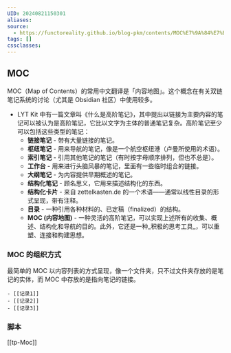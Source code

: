 ```yaml
---
UID: 20240821150301
aliases: 
source:
  - https://functoreality.github.io/blog-pkm/contents/MOC%E7%9A%84%E7%BB%84%E7%BB%87/
tags: []
cssclasses:
---
```

## MOC
MOC（Map of Contents）的常用中文翻译是「内容地图」。这个概念在有关双链笔记系统的讨论（尤其是 Obsidian 社区）中使用较多。

- LYT Kit 中有一篇文章叫《什么是高阶笔记》，其中提出以链接为主要内容的笔记可以被认为是高阶笔记，它比以文字为主体的普通笔记复杂。高阶笔记至少可以包括这些类型的笔记：
	- **链接笔记** - 带有大量链接的笔记。
	- **枢纽笔记** - 用来导航的笔记，像是一个航空枢纽港（卢曼所使用的术语）。
	- **索引笔记** - 引用其他笔记的笔记（有时按字母顺序排列，但也不总是）。
	- **工作台** - 用来进行头脑风暴的笔记，里面有一些临时组合的链接。
	- **大纲笔记** - 为内容提供早期概述的笔记。
	- **结构化笔记** - 顾名思义，它用来描述结构化的东西。
	- **结构化卡片** - 来自 zettelkasten.de 的一个术语——通常以线性目录的形式呈现，带有注释。
	- **目录** - 一种引用各种材料的、已定稿（finalized）的结构。
	- **MOC (内容地图)** - 一种灵活的高阶笔记，可以实现上述所有的收集、概述、结构化和导航的目的。此外，它还是一种_积极的思考工具_，可以重塑、连接和构建思想。
### MOC 的组织方式
最简单的 MOC 以内容列表的方式呈现，像一个文件夹，只不过文件夹存放的是笔记的实体，而 MOC 中存放的是指向笔记的链接。
```
- [[记录1]]
- [[记录2]]
- [[记录3]]
```
### 脚本
[[tp-Moc]]
